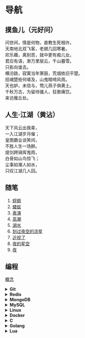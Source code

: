 # 导航

## 摸鱼儿（元好问）

问世间，情是何物，直教生死相许。  
天南地北双飞客，老翅几回寒暑。  
欢乐趣，离别苦，就中更有痴儿女。  
君应有语，渺万里层云，千山暮雪。  
只影向谁去。  
横汾路，寂寞当年箫鼓，荒烟依旧平楚。  
招魂楚些何嗟及，山鬼暗啼风雨。  
天也妒，未信与，莺儿燕子俱黄土。  
千秋万古，为留待骚人，狂歌痛饮。  
来访雁丘处。

## 人生·江湖（黄沾）

天下风云出我辈，  
一入江湖岁月催；  
皇图霸业谈笑间，  
不胜人生一场醉。  
提剑跨骑挥鬼雨，  
白骨如山鸟惊飞；  
尘事如潮人如水，  
只叹江湖几人回。

## 随笔

1. [蜉蝣](随笔/蜉蝣.md)
2. [蝼蚁](随笔/蝼蚁.md)
3. [表演](随笔/表演.md)
4. [高潮](随笔/高潮.md)
5. [湖水](随笔/湖水.md)
6. [划过夜空的流星](随笔/划过夜空的流星.md)
7. [近视了](随笔/近视了.md)
8. [夜的星空](随笔/夜的星空.md)
9. [夜](随笔/夜.md)

## 编程

[概念](./概念.md)

<details>
<summary><b>Git</b></summary>

* [安装Git](Git/源码编译.md)
* [调试](Git/调试.md)
* [tag](Git/tag.md)
* [rebase流程](Git/rebase流程.md)
* [branch](Git/branch.md)
* [stash](Git/stash.md)
* [远程操作](Git/远程操作.md)
</details>

<details>
<summary><b>Redis</b></summary>

* [HyperLogLog](Redis/HyperLogLog.md)
* [Stream](Redis/Stream.md)
* [持久化](Redis/持久化.md)
* [复制](Redis/复制.md)
* [优化](Redis/优化.md)
* [命令行](Redis/命令行.md)
* [认识协议](Redis/redis协议认识.md)
* [源码](Redis/源码.md)
</details>

<details>
<summary><b>MongoDB</b></summary>

* [基础](MongoDB/基础.md)
* [增删改查](MongoDB/增删改查.md)
* [聚合](MongoDB/聚合.md)
* [安全篇](MongoDB/安全篇.md)
* [索引](MongoDB/索引.md)
* [事务](MongoDB/事务.md)
* [副本集的概念](MongoDB/副本集的概念.md)
* [副本集的高可用性](MongoDB/副本集的高可用性.md)
* [副本集的部署和维护](MongoDB/副本集的部署和维护.md)
* [Oplog日志](MongoDB/Oplog日志.md)
</details>

<details>
<summary><b>MySQL</b></summary>

* [基础-命令](MySql/基础-命令.md)
* [基础-原理](MySql/基础-原理.md)
* [索引](MySql/索引.md)
* [用户管理](MySql/用户管理.md)
* [优化](MySql/优化.md)
* [事务](MySql/事务.md)
* [主从](MySql/主从.md)
* [其他](MySql/其他.md)
</details>

<details>
<summary><b>Linux</b></summary>

* [sed和awk](Linux/sed和awk.md)
* [sort、wc、uniq](Linux/sort、wc、uniq.md)
* [rsync](Linux/rsync.md)
* [xargs](Linux/xargs.md)
* [find](Linux/find.md)
* [awk](Linux/awk.md)
* [修改时区](Linux/修改时区.md)
</details>

<details>
<summary><b>Docker</b></summary>

* [学习笔记](Docker/docker.md)
* [配置ssh登录](Docker/配置ssh登录.md)
</details>

<details>
<summary><b>C</b></summary>

* [学习笔记](C/学习笔记.md)
* [UNIX环境高级编程-1](C/UNIX环境高级编程-1.md)
* [UNIX环境高级编程-2](C/UNIX环境高级编程-2.md)
* [虚拟内存](C/虚拟内存.md)
* [深入理解计算机系统](C/深入理解计算机系统.md)
* [TCP/IP卷一](C/TCP-IP-1.md.md)
</details>

<details>
<summary><b>Golang</b></summary>

* [学习笔记](Go/学习笔记.md)
* [学习资料](Go/学习资料.md)
* [nil类型整理](Go/nil.md)
* [接口相关知识](Go/接口.md)
* [leetcode](Go/leetcode)
* [结合信号取消多个协程](Go/结合信号取消多个协程.md)
* [反射、其他](Go/反射、其他.md)
* [map](Go/map.md)
* [错误处理](Go/错误处理.md)
* [锁相关的记录](Go/同步.md)
* [数据结构与算法](Go/数据结构与算法.md)
</details>

<details>
<summary><b>Lua</b></summary>

* [学习笔记](Lua/学习笔记.md)
</details>

